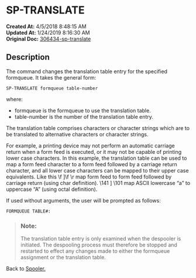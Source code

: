 # SP-TRANSLATE

**Created At:** 4/5/2018 8:48:15 AM  
**Updated At:** 1/24/2019 8:16:30 AM  
**Original Doc:** [306434-sp-translate](https://docs.jbase.com/44205-spooler/306434-sp-translate)  


## Description 

The command changes the translation table entry for the specified formqueue. It takes the general form:

```
SP-TRANSLATE formqueue table-number
```

where:

- formqueue is the formqueue to use the translation table.
- table-number is the number of the translation table entry.




The translation table comprises characters or character strings which are to be translated to alternative characters or character strings.

For example, a printing device may not perform an automatic carriage return when a form feed is executed, or it may not be capable of printing lower case characters. In this example, the translation table can be used to map a form feed character to a form feed followed by a carriage return character, and all lower case characters can be mapped to their upper case equivalents. Like this \f ]\f \r map form feed to form feed followed by carriage return (using char definition).
\141 ] \101 map ASCII lowercase “a” to uppercase “A” (using octal definition).

If used without arguments, the user will be prompted as follows:

```
FORMQUEUE TABLE#:
```




> ### Note: 
> 
> The translation table entry is only examined when the despooler is initiated. The despooling process must therefore be stopped and restarted to effect any changes made to either the formqueue assignment or the translation table.




Back to [Spooler.](./../jbase-spooler)
